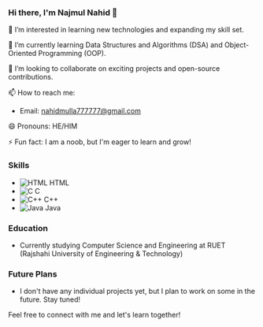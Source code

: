 ### Hi there, I'm Najmul Nahid 👋

👀 I’m interested in learning new technologies and expanding my skill set.

🌱 I’m currently learning Data Structures and Algorithms (DSA) and Object-Oriented Programming (OOP).

💞️ I’m looking to collaborate on exciting projects and open-source contributions.

📫 How to reach me: 
- Email: [nahidmulla777777@gmail.com](mailto:nahidmulla777777@gmail.com)

😄 Pronouns: HE/HIM

⚡ Fun fact: I am a noob, but I'm eager to learn and grow!

### Skills
- ![HTML](https://img.icons8.com/color/48/000000/html-5.png) HTML
- ![C](https://img.icons8.com/color/48/000000/c-programming.png) C
- ![C++](https://img.icons8.com/color/48/000000/c-plus-plus-logo.png) C++
- ![Java](https://img.icons8.com/color/48/000000/java-coffee-cup-logo.png) Java

### Education
- Currently studying Computer Science and Engineering at RUET (Rajshahi University of Engineering & Technology)

### Future Plans
- I don't have any individual projects yet, but I plan to work on some in the future. Stay tuned!

Feel free to connect with me and let's learn together!
<!---
NAJMUL-NAHID/NAJMUL-NAHID is a ✨ special ✨ repository because its `README.md` (this file) appears on your GitHub profile.
You can click the Preview link to take a look at your changes.
--->
